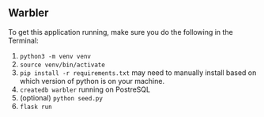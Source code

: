 ## Warbler

To get this application running, make sure you do the following in the Terminal:

1. `python3 -m venv venv`
2. `source venv/bin/activate`
3. `pip install -r requirements.txt` may need to manually install based on which version of python is on your machine.
4. `createdb warbler` running on PostreSQL
5. (optional) `python seed.py`
6. `flask run`
